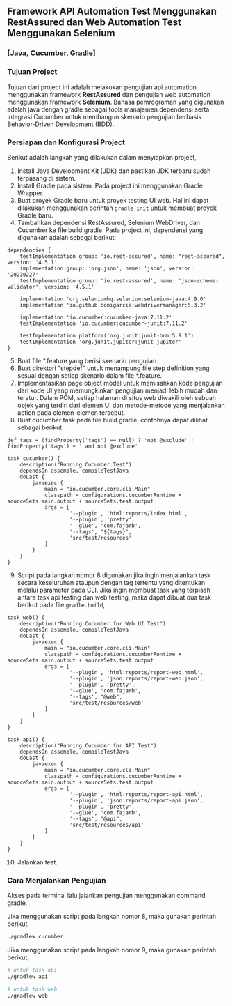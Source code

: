 ## Framework API Automation Test Menggunakan RestAssured dan Web Automation Test Menggunakan Selenium
### [Java, Cucumber, Gradle]

###
### Tujuan Project
Tujuan dari project ini adalah melakukan pengujian api automation menggunakan framework **RestAssured** dan pengujian web automation menggunakan framework **Selenium**.
Bahasa pemrograman yang digunakan adalah java dengan gradle sebagai tools manajemen dependensi serta integrasi Cucumber untuk membangun skenario pengujian berbasis Behavior-Driven Development (BDD).

### Persiapan dan Konfigurasi Project
Berikut adalah langkah yang dilakukan dalam menyiapkan project,
1. Install Java Development Kit (JDK) dan pastikan JDK terbaru sudah terpasang di sistem.
2. Install Gradle pada sistem. Pada project ini menggunakan Gradle Wrapper.
3. Buat proyek Gradle baru untuk proyek testing UI web. Hal ini dapat dilakukan menggunakan perintah `gradle init` untuk membuat proyek Gradle baru.
4. Tambahkan dependensi RestAssured, Selenium WebDriver, dan Cucumber ke file build.gradle. Pada project ini, dependensi yang digunakan adalah sebagai berikut:
```
dependencies {
    testImplementation group: 'io.rest-assured', name: "rest-assured", version: '4.5.1'
    implementation group: 'org.json', name: 'json', version: '20230227'
    testImplementation group: 'io.rest-assured', name: 'json-schema-validator', version: '4.5.1'

    implementation 'org.seleniumhq.selenium:selenium-java:4.9.0'
    implementation 'io.github.bonigarcia:webdrivermanager:5.3.2'

    implementation 'io.cucumber:cucumber-java:7.11.2'
    testImplementation 'io.cucumber:cucumber-junit:7.11.2'

    testImplementation platform('org.junit:junit-bom:5.9.1')
    testImplementation 'org.junit.jupiter:junit-jupiter'
}
```
5. Buat file *.feature yang berisi skenario pengujian. 
6. Buat direktori "stepdef" untuk menampung file step definition yang sesuai dengan setiap skenario dalam file *.feature.
7. Implementasikan page object model untuk memisahkan kode pengujian dari kode UI yang memungkinkan pengujian menjadi lebih mudah dan teratur. Dalam POM, setiap halaman di situs web diwakili oleh sebuah objek yang terdiri dari elemen UI dan metode-metode yang menjalankan action pada elemen-elemen tersebut.
8. Buat cucumber task pada file build.gradle, contohnya dapat dilihat sebagai berikut:
```
def tags = (findProperty('tags') == null) ? 'not @exclude' : findProperty('tags') + ' and not @exclude'

task cucumber() {
    description("Running Cucumber Test")
    dependsOn assemble, compileTestJava
    doLast {
        javaexec {
            main = "io.cucumber.core.cli.Main"
            classpath = configurations.cucumberRuntime + sourceSets.main.output + sourceSets.test.output
            args = [
                    '--plugin', 'html:reports/index.html',
                    '--plugin', 'pretty',
                    '--glue', 'com.fajarb',
                    '--tags', "${tags}",
                    'src/test/resources'
            ]
        }
    }
}
```
9. Script pada langkah nomor 8 digunakan jika ingin menjalankan task secara keseluruhan ataupun dengan tag tertentu yang ditentukan melalui parameter pada CLI. Jika ingin membuat task yang terpisah antara task api testing dan web testing, maka dapat dibuat dua task berikut pada file `gradle.build`,
```
task web() {
    description("Running Cucumber for Web UI Test")
    dependsOn assemble, compileTestJava
    doLast {
        javaexec {
            main = "io.cucumber.core.cli.Main"
            classpath = configurations.cucumberRuntime + sourceSets.main.output + sourceSets.test.output
            args = [
                    '--plugin', 'html:reports/report-web.html',
                    '--plugin', 'json:reports/report-web.json',
                    '--plugin', 'pretty',
                    '--glue', 'com.fajarb',
                    '--tags', "@web",
                    'src/test/resources/web'
            ]
        }
    }
}

task api() {
    description("Running Cucumber for API Test")
    dependsOn assemble, compileTestJava
    doLast {
        javaexec {
            main = "io.cucumber.core.cli.Main"
            classpath = configurations.cucumberRuntime + sourceSets.main.output + sourceSets.test.output
            args = [
                    '--plugin', 'html:reports/report-api.html',
                    '--plugin', 'json:reports/report-api.json',
                    '--plugin', 'pretty',
                    '--glue', 'com.fajarb',
                    '--tags', "@api",
                    'src/test/resources/api'
            ]
        }
    }
}
```
10. Jalankan test.

### Cara Menjalankan Pengujian
Akses pada terminal lalu jalankan pengujian menggunakan command gradle.

Jika menggunakan script pada langkah nomor 8, maka gunakan perintah berikut,
```zsh
./gradlew cucumber
```

Jika menggunakan script pada langkah nomor 9, maka gunakan perintah berikut,
```zsh
# untuk task api
./gradlew api

# untuk task web
./gradlew web
```